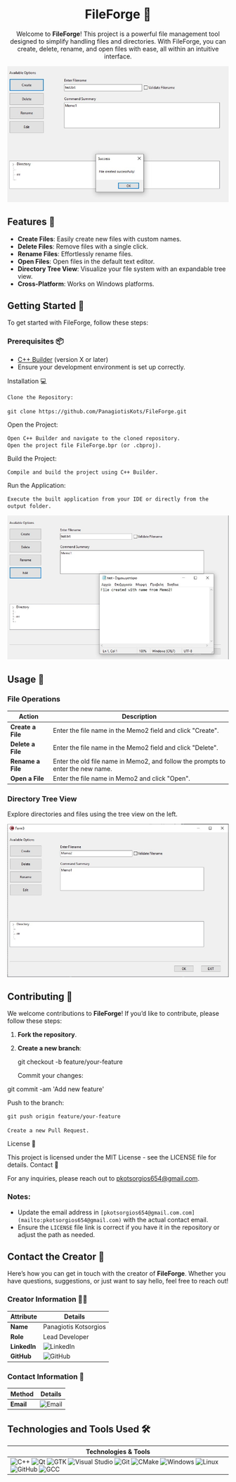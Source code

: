 <div align = "center">

# FileForge 🔨

</div>


<div align = "center">

    
Welcome to **FileForge**! This project is a powerful file management tool designed to simplify handling files and directories. With FileForge, you can create, delete, rename, and open files with ease, all within an intuitive interface.


</div>

<div align = "center">

    
![FileForge Logo](img/img.jpg) <!-- Replace with your logo URL -->


</div>


## Features 🌟

- **Create Files**: Easily create new files with custom names.
- **Delete Files**: Remove files with a single click.
- **Rename Files**: Effortlessly rename files.
- **Open Files**: Open files in the default text editor.
- **Directory Tree View**: Visualize your file system with an expandable tree view.
- **Cross-Platform**: Works on Windows platforms.

## Getting Started 🚀

To get started with FileForge, follow these steps:

### Prerequisites 📦

- [C++ Builder](https://www.embarcadero.com/products/delphi) (version X or later)
- Ensure your development environment is set up correctly.



Installation 💻

    Clone the Repository:

    git clone https://github.com/PanagiotisKots/FileForge.git
    

Open the Project:

    Open C++ Builder and navigate to the cloned repository.
    Open the project file FileForge.bpr (or .cbproj).

Build the Project:

    Compile and build the project using C++ Builder.

Run the Application:

    Execute the built application from your IDE or directly from the output folder.



![FileForge Logo](img/img2.jpg) <!-- Replace with your logo URL -->


## Usage 📘

### File Operations

| **Action**         | **Description**                                                              |
|--------------------|------------------------------------------------------------------------------|
| **Create a File**  | Enter the file name in the Memo2 field and click "Create".                   |
| **Delete a File**  | Enter the file name in the Memo2 field and click "Delete".                   |
| **Rename a File**  | Enter the old file name in Memo2, and follow the prompts to enter the new name. |
| **Open a File**    | Enter the file name in Memo2 and click "Open".                               |

### Directory Tree View

Explore directories and files using the tree view on the left.




![FileForge Logo](img/img1.jpg) <!-- Replace with your logo URL -->
## Contributing 🤝

We welcome contributions to **FileForge**! If you’d like to contribute, please follow these steps:

1. **Fork the repository**.
2. **Create a new branch**:

   git checkout -b feature/your-feature

    Commit your changes:



git commit -am 'Add new feature'

Push to the branch:



    git push origin feature/your-feature

    Create a new Pull Request.

License 📜

This project is licensed under the MIT License - see the LICENSE file for details.
Contact 📧

For any inquiries, please reach out to pkotsorgios654@gmail.com.



### Notes:
- Update the email address in `[pkotsorgios654@gmail.com.com](mailto:pkotsorgios654@gmail.com)` with the actual contact email.
- Ensure the `LICENSE` file link is correct if you have it in the repository or adjust the path as needed.





## Contact the Creator 🤝

Here’s how you can get in touch with the creator of **FileForge**. Whether you have questions, suggestions, or just want to say hello, feel free to reach out!
### Creator Information 🧑‍💻

| **Attribute**      | **Details**                                                                                          |
|--------------------|------------------------------------------------------------------------------------------------------|
| **Name**           | Panagiotis Kotsorgios|
| **Role**           | Lead Developer                                                                                      |
| **LinkedIn**       | ![LinkedIn](https://img.shields.io/badge/LinkedIn-%230077B5.svg?style=for-the-badge&logo=linkedin&logoColor=white) [](https://www.linkedin.com/in/panagiotis-kotsorgios-019ab9303/) |
| **GitHub**         | ![GitHub](https://img.shields.io/badge/GitHub-%23121011.svg?style=for-the-badge&logo=github&logoColor=white) []([https://github.com/johndoe](https://github.com/PanagiotisKots/PanagiotisKots))           |


### Contact Information 📧

| **Method**         | **Details**                                                                                          |
|--------------------|------------------------------------------------------------------------------------------------------|
| **Email**          | ![Email](https://img.shields.io/badge/email-D14836?style=for-the-badge&logo=gmail&logoColor=white) [](mailto:johndoe@example.com) |


## Technologies and Tools Used 🛠️

| **Technologies & Tools**                                                                                       |
|-----------------------------------------------------------------------------------------------------------------|
| ![C++](https://img.shields.io/badge/c++-%2300599C.svg?style=for-the-badge&logo=c%2B%2B&logoColor=white) ![Qt](https://img.shields.io/badge/Qt-%2341CD52.svg?style=for-the-badge&logo=qt&logoColor=white) ![GTK](https://img.shields.io/badge/GTK-%234A90E2.svg?style=for-the-badge&logo=gnome&logoColor=white) ![Visual Studio](https://img.shields.io/badge/Visual_Studio-5C2D91.svg?style=for-the-badge&logo=visual-studio&logoColor=white) ![Git](https://img.shields.io/badge/git-%23F05033.svg?style=for-the-badge&logo=git&logoColor=white) ![CMake](https://img.shields.io/badge/CMake-%23005C84.svg?style=for-the-badge&logo=cmake&logoColor=white) ![Windows](https://img.shields.io/badge/Windows-%230078D6.svg?style=for-the-badge&logo=windows&logoColor=white) ![Linux](https://img.shields.io/badge/Linux-%23FCC624.svg?style=for-the-badge&logo=linux&logoColor=black) ![GitHub](https://img.shields.io/badge/github-%23121011.svg?style=for-the-badge&logo=github&logoColor=white) ![GCC](https://img.shields.io/badge/GCC-%234EAA25.svg?style=for-the-badge&logo=gnu&logoColor=white) |

